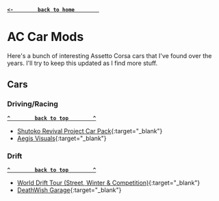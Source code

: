 **[`<-        back to home        `](README.md)**
# AC Car Mods
Here's a bunch of interesting Assetto Corsa cars that I've found over the years. I'll try to keep this updated as I find more stuff.

## Cars
### Driving/Racing
**[`^        back to top        ^`](#ac-car-mods)**
- [Shutoko Revival Project Car Pack](https://discord.gg/shutokorevivalproject){:target="_blank"}
- [Aegis Visuals](https://www.patreon.com/aegisvisuals/posts){:target="_blank"}
### Drift
**[`^        back to top        ^`](#ac-car-mods)**
- [World Drift Tour (Street, Winter & Competition)](https://worlddrifttour.com/){:target="_blank"}
- [DeathWish Garage](https://www.vosan.co/driftcarpacks/dwg-3-0-part-1){:target="_blank"}